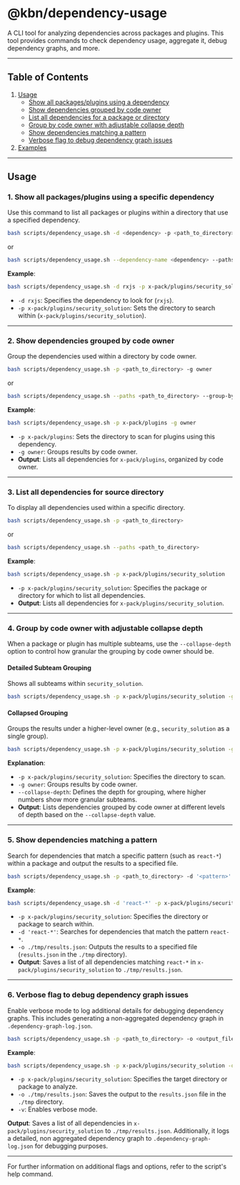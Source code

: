 
# @kbn/dependency-usage

A CLI tool for analyzing dependencies across packages and plugins. This tool provides commands to check dependency usage, aggregate it, debug dependency graphs, and more.

---

## Table of Contents
1. [Usage](#usage)
   - [Show all packages/plugins using a dependency](#show-all-packagesplugins-using-a-dependency)
   - [Show dependencies grouped by code owner](#show-dependencies-grouped-by-code-owner)
   - [List all dependencies for a package or directory](#list-all-dependencies-for-a-package-or-directory)
   - [Group by code owner with adjustable collapse depth](#group-by-code-owner-with-adjustable-collapse-depth)
   - [Show dependencies matching a pattern](#show-dependencies-matching-a-pattern)
   - [Verbose flag to debug dependency graph issues](#verbose-flag-to-debug-dependency-graph-issues)
2. [Examples](#examples)

---

## Usage

### 1. Show all packages/plugins using a specific dependency

Use this command to list all packages or plugins within a directory that use a specified dependency.

```sh
bash scripts/dependency_usage.sh -d <dependency> -p <path_to_directory>
```
or
```sh
bash scripts/dependency_usage.sh --dependency-name <dependency> --paths <path_to_directory>
```

**Example**:
```sh
bash scripts/dependency_usage.sh -d rxjs -p x-pack/plugins/security_solution
```

- `-d rxjs`: Specifies the dependency to look for (`rxjs`).
- `-p x-pack/plugins/security_solution`: Sets the directory to search within (`x-pack/plugins/security_solution`).

---

### 2. Show dependencies grouped by code owner

Group the dependencies used within a directory by code owner.

```sh
bash scripts/dependency_usage.sh -p <path_to_directory> -g owner
```
or
```sh
bash scripts/dependency_usage.sh --paths <path_to_directory> --group-by owner
```

**Example**:
```sh
bash scripts/dependency_usage.sh -p x-pack/plugins -g owner
```

- `-p x-pack/plugins`: Sets the directory to scan for plugins using this dependency.
- `-g owner`: Groups results by code owner.
- **Output**: Lists all dependencies for `x-pack/plugins`, organized by code owner.

---

### 3. List all dependencies for source directory

To display all dependencies used within a specific directory.

```sh
bash scripts/dependency_usage.sh -p <path_to_directory>
```
or
```sh
bash scripts/dependency_usage.sh --paths <path_to_directory>
```

**Example**:
```sh
bash scripts/dependency_usage.sh -p x-pack/plugins/security_solution
```

- `-p x-pack/plugins/security_solution`: Specifies the package or directory for which to list all dependencies.
- **Output**: Lists all dependencies for `x-pack/plugins/security_solution`.

---

### 4. Group by code owner with adjustable collapse depth

When a package or plugin has multiple subteams, use the `--collapse-depth` option to control how granular the grouping by code owner should be.

#### Detailed Subteam Grouping
Shows all subteams within `security_solution`.

```sh
bash scripts/dependency_usage.sh -p x-pack/plugins/security_solution -g owner --collapse-depth 4
```

#### Collapsed Grouping
Groups the results under a higher-level owner (e.g., `security_solution` as a single group).

```sh
bash scripts/dependency_usage.sh -p x-pack/plugins/security_solution -g owner --collapse-depth 1
```

**Explanation**:
- `-p x-pack/plugins/security_solution`: Specifies the directory to scan.
- `-g owner`: Groups results by code owner.
- `--collapse-depth`: Defines the depth for grouping, where higher numbers show more granular subteams.
- **Output**: Lists dependencies grouped by code owner at different levels of depth based on the `--collapse-depth` value.

---

### 5. Show dependencies matching a pattern

Search for dependencies that match a specific pattern (such as `react-*`) within a package and output the results to a specified file.

```sh
bash scripts/dependency_usage.sh -p <path_to_directory> -d '<pattern>' -o <output_file>
```

**Example**:
```sh
bash scripts/dependency_usage.sh -d 'react-*' -p x-pack/plugins/security_solution -o ./tmp/results.json
```

- `-p x-pack/plugins/security_solution`: Specifies the directory or package to search within.
- `-d 'react-*'`: Searches for dependencies that match the pattern `react-*`.
- `-o ./tmp/results.json`: Outputs the results to a specified file (`results.json` in the `./tmp` directory).
- **Output**: Saves a list of all dependencies matching `react-*` in `x-pack/plugins/security_solution` to `./tmp/results.json`.

---

### 6. Verbose flag to debug dependency graph issues

Enable verbose mode to log additional details for debugging dependency graphs. This includes generating a non-aggregated dependency graph in `.dependency-graph-log.json`.

```sh
bash scripts/dependency_usage.sh -p <path_to_directory> -o <output_file> -v
```

**Example**:
```sh
bash scripts/dependency_usage.sh -p x-pack/plugins/security_solution -o ./tmp/results.json
```
- `-p x-pack/plugins/security_solution`: Specifies the target directory or package to analyze.
- `-o ./tmp/results.json`: Saves the output to the `results.json` file in the `./tmp` directory.
- `-v`: Enables verbose mode.

**Output**: Saves a list of all dependencies in `x-pack/plugins/security_solution` to `./tmp/results.json`. Additionally, it logs a detailed, non aggregated dependency graph to `.dependency-graph-log.json` for debugging purposes.

---

For further information on additional flags and options, refer to the script's help command.


